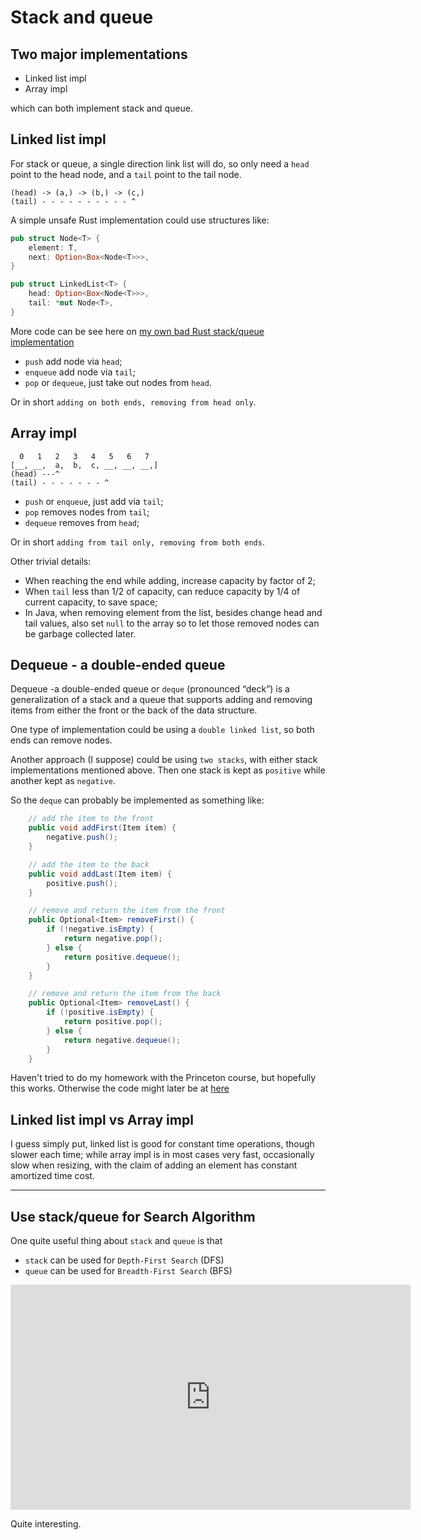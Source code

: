 # Stack and queue

## Two major implementations
* Linked list impl
* Array impl
  
which can both implement stack and queue.
  
## Linked list impl
For stack or queue, a single direction link list will do,
so only need a `head` point to the head node, and a `tail` point to the tail node.
```
(head) -> (a,) -> (b,) -> (c,)
(tail) - - - - - - - - - - ^
```

A simple unsafe Rust implementation could use structures like:
```rust
pub struct Node<T> {
    element: T,
    next: Option<Box<Node<T>>>,
}

pub struct LinkedList<T> {
    head: Option<Box<Node<T>>>,
    tail: *mut Node<T>,
}
```
More code can be see here on [my own bad Rust stack/queue implementation][rust stack impl]

* `push` add node via `head`;
* `enqueue` add node via `tail`;
* `pop` or `dequeue`, just take out nodes from `head`.

Or in short `adding on both ends, removing from head only`.

## Array impl
```
  0   1   2   3   4   5   6   7
[__, __,  a,  b,  c, __, __, __,]
(head) ---^
(tail) - - - - - - - ^
```

* `push` or `enqueue`, just add via `tail`;
* `pop` removes nodes from `tail`;
* `dequeue` removes from `head`;

Or in short `adding from tail only, removing from both ends`.
  
Other trivial details:
* When reaching the end while adding, increase capacity by factor of 2;
* When `tail` less than 1/2 of capacity, can reduce capacity by 1/4 of current capacity, to save space;
* In Java, when removing element from the list, besides change
  head and tail values, also set `null` to the array so to let
  those removed nodes can be garbage collected later. 

## Dequeue - a double-ended queue

Dequeue -a double-ended queue or `deque` (pronounced “deck”)
is a generalization of a stack and a queue that supports adding and removing items from either the front or the back of the data structure.

One type of implementation could be using a `double linked list`, so both ends can remove nodes.

Another approach (I suppose) could be using `two stacks`, with either stack implementations mentioned above.
Then one stack is kept as `positive` while another kept as 
`negative`.

So the `deque` can probably be implemented as something like:

```java
    // add the item to the front
    public void addFirst(Item item) {
        negative.push();
    }

    // add the item to the back
    public void addLast(Item item) {
        positive.push();
    }

    // remove and return the item from the front
    public Optional<Item> removeFirst() {
        if (!negative.isEmpty) {
            return negative.pop();
        } else {
            return positive.dequeue();
        }
    }

    // remove and return the item from the back
    public Optional<Item> removeLast() {
        if (!positive.isEmpty) {
            return positive.pop();
        } else {
            return negative.dequeue();
        }
    }
```

Haven't tried to do my homework with the Princeton course,
but hopefully this works. Otherwise the code might later 
be at [here][java-homework]

## Linked list impl vs Array impl

I guess simply put, linked list is good for constant time
operations, though slower each time; while array impl is 
in most cases very fast, occasionally slow when resizing,
with the claim of adding an element has constant amortized time cost.

---

## Use stack/queue for Search Algorithm

One quite useful thing about `stack` and `queue` is that
* `stack` can be used for `Depth-First Search` (DFS)
* `queue` can be used for `Breadth-First Search` (BFS)

<iframe width="640" height="360" src="https://www.youtube.com/embed/WbzNRTTrX0g?t=1557" frameborder="0" allow="accelerometer; autoplay; clipboard-write; encrypted-media; gyroscope; picture-in-picture" allowfullscreen></iframe>

Quite interesting.

[rust stack impl]: https://github.com/liufuyang/algs4/tree/main/algs_stanford/src
[java-homework]: https://github.com/liufuyang/algs4